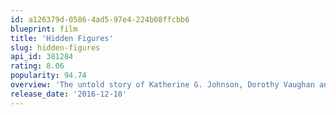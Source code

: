```yaml
---
id: a126379d-0586-4ad5-97e4-224b08ffcbb6
blueprint: film
title: 'Hidden Figures'
slug: hidden-figures
api_id: 381284
rating: 8.06
popularity: 94.74
overview: 'The untold story of Katherine G. Johnson, Dorothy Vaughan and Mary Jackson – brilliant African-American women working at NASA and serving as the brains behind one of the greatest operations in history – the launch of astronaut John Glenn into orbit. The visionary trio crossed all gender and race lines to inspire generations to dream big.'
release_date: '2016-12-10'
---
```


